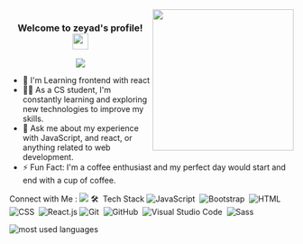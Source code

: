 <img width="250" align="right" src="https://c.tenor.com/_DOBjnGspYAAAAAM/code-coding.gif">

<h3 align="center">
  Welcome to zeyad's profile!
  <img src="https://media.giphy.com/media/hvRJCLFzcasrR4ia7z/giphy.gif" width="28">
</h3>

<!-- Typing SVG by DenverCoder1 - https://github.com/DenverCoder1/readme-typing-svg -->
<p align="center">
  <a href="https://github.com/DenverCoder1/readme-typing-svg"><img src="https://readme-typing-svg.herokuapp.com/?lines=Front-End%20web%20developer;Always%20learning%20new%20things&font=Fira%20Code&center=true&width=440&height=45&color=f75c7e&vCenter=true&size=22"></a>
</p> 

- 🏢 I'm Learning frontend with react
- 👨‍💻 As a CS student, I'm constantly learning and exploring new technologies to improve my skills.
- 💬 Ask me about my experience with JavaScript, and react, or anything related to web development.
- ⚡ Fun Fact: I'm a coffee enthusiast and my perfect day would start and end with a cup of coffee.


Connect with Me :
<a href="https://www.linkedin.com/in/zeyad-mohamed-1672b224b/" target="_blank"><img src="https://img.shields.io/badge/-Zeyad%20Mohamed-0077B5?style=for-the-badge&logo=Linkedin&logoColor=white"/></a>
🛠 &nbsp;Tech Stack
![JavaScript](https://img.shields.io/badge/-JavaScript-05122A?style=flat&logo=javascript)&nbsp;
![Bootstrap](https://img.shields.io/badge/-Bootstrap-05122A?style=flat&logo=bootstrap&logoColor=563D7C)&nbsp;
![HTML](https://img.shields.io/badge/-HTML-05122A?style=flat&logo=HTML5)&nbsp;
![CSS](https://img.shields.io/badge/-CSS-05122A?style=flat&logo=CSS3&logoColor=1572B6)&nbsp;
![React.js](https://img.shields.io/badge/-React-05122A?style=flat&logo=react)
![Git](https://img.shields.io/badge/-Git-05122A?style=flat&logo=git)&nbsp;
![GitHub](https://img.shields.io/badge/-GitHub-05122A?style=flat&logo=github)&nbsp;
![Visual Studio Code](https://img.shields.io/badge/-Visual%20Studio%20Code-05122A?style=flat&logo=visual-studio-code&logoColor=007ACC)&nbsp;
![Sass](https://img.shields.io/badge/-Sass-05122A?style=flat&logo=sass)&nbsp;





<img align="left" src="https://github-readme-stats.vercel.app/api/top-langs?username=zeyad2900&show_icons=true&locale=en&layout=compact&theme=radical" alt="most used languages" />
<br>
<a href="https://komarev.com/ghpvc/?username=zeyad2900&style=for-the-badge%22%3E
    <img src="https://komarev.com/ghpvc/?username=zeyad2900&style=for-the-badge%22%3E
</a>
